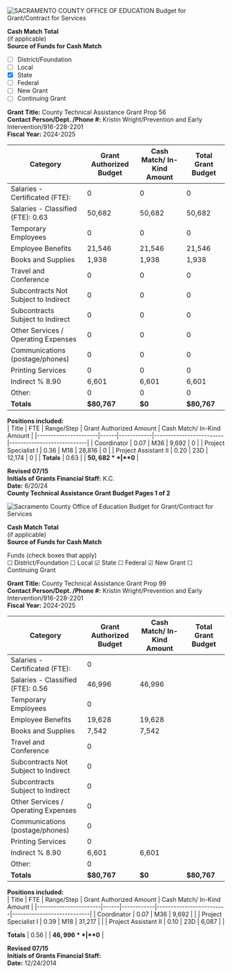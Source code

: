 <!-- Page 1 -->
![SACRAMENTO COUNTY OFFICE OF EDUCATION Budget for Grant/Contract for Services](https://via.placeholder.com/768x991.png?text=SACRAMENTO+COUNTY+OFFICE+OF+EDUCATION+Budget+for+Grant%2FContract+for+Services)

**Cash Match Total**  
(if applicable)  
**Source of Funds for Cash Match**  

- [ ] District/Foundation  
- [ ] Local  
- [x] State  
- [ ] Federal  
- [ ] New Grant  
- [ ] Continuing Grant  

**Grant Title:** County Technical Assistance Grant Prop 56  
**Contact Person/Dept. /Phone #:** Kristin Wright/Prevention and Early Intervention/916-228-2201  
**Fiscal Year:** 2024-2025  

| Category                                   | Grant Authorized Budget | Cash Match/ In-Kind Amount | Total Grant Budget |
|--------------------------------------------|-------------------------|----------------------------|--------------------|
| Salaries - Certificated (FTE):            | 0                       | 0                          | 0                  |
| Salaries - Classified (FTE): 0.63          | 50,682                  | 50,682                     | 50,682             |
| Temporary Employees                        | 0                       | 0                          | 0                  |
| Employee Benefits                          | 21,546                  | 21,546                     | 21,546             |
| Books and Supplies                         | 1,938                   | 1,938                      | 1,938              |
| Travel and Conference                      | 0                       | 0                          | 0                  |
| Subcontracts Not Subject to Indirect       | 0                       | 0                          | 0                  |
| Subcontracts Subject to Indirect           | 0                       | 0                          | 0                  |
| Other Services / Operating Expenses        | 0                       | 0                          | 0                  |
| Communications (postage/phones)           | 0                       | 0                          | 0                  |
| Printing Services                          | 0                       | 0                          | 0                  |
| Indirect % 8.90                           | 6,601                   | 6,601                      | 6,601              |
| Other:                                     | 0                       | 0                          | 0                  |
| **Totals**                                 | **$80,767**            | **$0**                    | **$80,767**        |

**Positions included:**  
| Title                | FTE  | Range/Step | Grant Authorized Amount | Cash Match/ In-Kind Amount |
|----------------------|------|------------|-------------------------|----------------------------|
| Coordinator           | 0.07 | M36        | 9,692                   | 0                          |
| Project Specialist I  | 0.36 | M18        | 28,816                  | 0                          |
| Project Assistant II   | 0.20 | 23D        | 12,174                  | 0                          |
| **Totals**           | 0.63 |            | **$50,682**            | **$0**                    |

**Revised 07/15**  
**Initials of Grants Financial Staff:** K.C.  
**Date:** 6/20/24  
**County Technical Assistance Grant Budget Pages 1 of 2**
<!-- Page 2 -->
![Sacramento County Office of Education Budget for Grant/Contract for Services](https://via.placeholder.com/768x990.png?text=Sacramento+County+Office+of+Education+Budget+for+Grant/Contract+for+Services)

**Cash Match Total**  
(if applicable)  
**Source of Funds for Cash Match**  

Funds (check boxes that apply)  
☐ District/Foundation ☐ Local ☑ State ☐ Federal ☑ New Grant ☐ Continuing Grant  

**Grant Title:** County Technical Assistance Grant Prop 99  
**Contact Person/Dept. /Phone #:** Kristin Wright/Prevention and Early Intervention/916-228-2201  
**Fiscal Year:** 2024-2025  

| Category                                   | Grant Authorized Budget | Cash Match/ In-Kind Amount | Total Grant Budget |
|--------------------------------------------|-------------------------|----------------------------|--------------------|
| Salaries - Certificated (FTE):            | 0                       |                            |                    |
| Salaries - Classified (FTE): 0.56          | 46,996                  | 46,996                     |                    |
| Temporary Employees                         | 0                       |                            |                    |
| Employee Benefits                           | 19,628                  | 19,628                     |                    |
| Books and Supplies                          | 7,542                   | 7,542                      |                    |
| Travel and Conference                       | 0                       |                            |                    |
| Subcontracts Not Subject to Indirect       | 0                       |                            |                    |
| Subcontracts Subject to Indirect           | 0                       |                            |                    |
| Other Services / Operating Expenses         | 0                       |                            |                    |
| Communications (postage/phones)           | 0                       |                            |                    |
| Printing Services                           | 0                       |                            |                    |
| Indirect % 8.90                            | 6,601                   | 6,601                      |                    |
| Other:                                     | 0                       |                            |                    |
| **Totals**                                 | **$80,767**            | **$0**                     | **$80,767**        |

**Positions included:**  
| Title                  | FTE  | Range/Step | Grant Authorized Amount | Cash Match/ In-Kind Amount |
|-----------------------|------|------------|-------------------------|----------------------------|
| Coordinator           | 0.07 | M36        | 9,692                   |                            |
| Project Specialist I  | 0.39 | M18        | 31,217                  |                            |
| Project Assistant II   | 0.10 | 23D        | 6,087                   |                            |

**Totals**                                   | 0.56 |                        | **$46,996**                | **$0**                    |

**Revised 07/15**  
**Initials of Grants Financial Staff:**  
**Date:** 12/24/2014  
